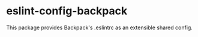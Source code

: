 # eslint-config-backpack
This package provides Backpack's .eslintrc as an extensible shared config.

